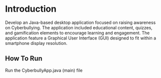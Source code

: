 <h1>Introduction</h1>
<p>
Develop an Java-based desktop application
focused on raising awareness on Cyberbullying. The application included educational content, quizzes, and gamification elements to encourage
learning and engagement. The application feature a Graphical User Interface (GUI)
designed to fit within a smartphone display resolution.
</p>

<h2>How To Run</h2>
<p>
  Run the CyberbullyApp.java (main) file 
</p>
